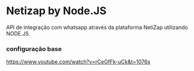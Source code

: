 # Netizap by Node.JS

API de integração com whatsapp através da plataforma NetiZap utilizando NODE.JS.

### configuração base

https://www.youtube.com/watch?v=rCeGfFk-uCk&t=1076s
